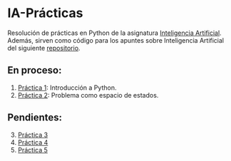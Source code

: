 # IA-Prácticas

Resolución de prácticas en Python de la asignatura [Inteligencia Artificial](http://www.cs.us.es/cursos/iati/). Además, sirven como código para los apuntes sobre Inteligencia Artificial del siguiente [repositorio](https://github.com/EduPH/Apuntes-IA).

## En proceso:
1. [Práctica 1](https://github.com/EduPH/IA-Practicas/blob/master/practica-01.py): Introducción a Python.
2. [Práctica 2](https://github.com/EduPH/IA-Practicas/blob/master/practica-02.py): Problema como espacio de estados.

## Pendientes:


3. [Práctica 3](https://github.com/EduPH/IA-Practicas/blob/master/practica-03.py)
4. [Práctica 4](https://github.com/EduPH/IA-Practicas/blob/master/practica-04.py)
5. [Práctica 5](https://github.com/EduPH/IA-Practicas/blob/master/practica-05.py)
